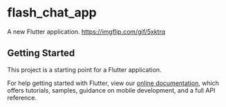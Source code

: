 # flash_chat_app

A new Flutter application.
https://imgflip.com/gif/5xktrq
## Getting Started

This project is a starting point for a Flutter application.

For help getting started with Flutter, view our
[online documentation](https://flutter.dev/docs), which offers tutorials,
samples, guidance on mobile development, and a full API reference.
